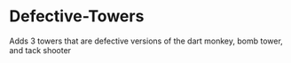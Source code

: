 # Defective-Towers

Adds 3 towers that are defective versions of the dart monkey, bomb tower, and tack shooter
